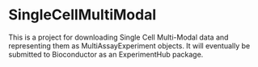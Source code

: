 # SingleCellMultiModal

This is a project for downloading Single Cell Multi-Modal data and representing
them as MultiAssayExperiment objects. It will eventually be submitted to
Bioconductor as an ExperimentHub package.

